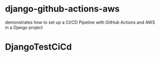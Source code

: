 # django-github-actions-aws
demonstrates how to set up a CI/CD Pipeline with GitHub Actions and AWS in a Django project
# DjangoTestCiCd
